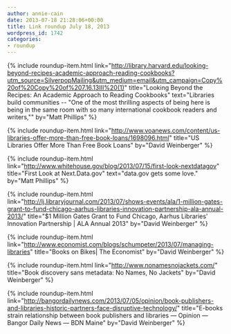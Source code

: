 ```yaml
---
author: annie-cain
date: 2013-07-18 21:28:06+00:00
title: Link roundup July 18, 2013
wordpress_id: 1742
categories:
- roundup
---
```


{% include roundup-item.html
  link="http://library.harvard.edu/looking-beyond-recipes-academic-approach-reading-cookbooks?utm_source=SilverpopMailing&utm_medium=email&utm_campaign=Copy%20of%20Copy%20of%207.16.13III%20(1)"
  title="Looking Beyond the Recipes: An Academic Approach to Reading Cookbooks"
  text="Libraries build communities -- "One of the most thrilling aspects of being here is being in the same room with so many international cookbook readers and writers,""
  by="Matt Phillips"
%}

{% include roundup-item.html
  link="http://www.voanews.com/content/us-libraries-offer-more-than-free-book-loans/1698096.html"
  title="US Libraries Offer More Than Free Book Loans"
  by="David Weinberger"
%}

{% include roundup-item.html
  link="http://www.whitehouse.gov/blog/2013/07/15/first-look-nextdatagov"
  title="First Look at Next.Data.gov"
  text="data.gov gets some love."
  by="Matt Phillips"
%}

{% include roundup-item.html
  link="http://lj.libraryjournal.com/2013/07/shows-events/ala/1-million-gates-grant-to-fund-chicago-aarhus-libraries-innovation-partnership-ala-annual-2013/"
  title="$1 Million Gates Grant to Fund Chicago, Aarhus Libraries' Innovation Partnership | ALA Annual 2013"
  by="David Weinberger"
%}

{% include roundup-item.html
  link="http://www.economist.com/blogs/schumpeter/2013/07/managing-libraries"
  title="Books on Bikes| The Economist"
  by="David Weinberger"
%}

{% include roundup-item.html
  link="http://www.nonamesnojackets.com/"
  title="Book discovery sans metadata: No Names, No Jackets"
  by="David Weinberger"
%}

{% include roundup-item.html
  link="http://bangordailynews.com/2013/07/05/opinion/book-publishers-and-libraries-historic-partners-face-disruptive-technology/"
  title="E-books strain relationship between book publishers and libraries — Opinion — Bangor Daily News — BDN Maine"
  by="David Weinberger"
%}
